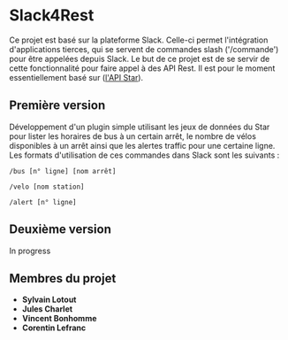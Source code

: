 # Slack4Rest

Ce projet est basé sur la plateforme Slack. Celle-ci permet l'intégration d'applications tierces, qui se servent de commandes slash ('/commande') pour être appelées depuis Slack. Le but de ce projet est de se servir de cette fonctionnalité pour faire appel à des API Rest. Il est pour le moment essentiellement basé sur ([l'API Star](https://data.explore.star.fr/explore/?sort=title)).

## Première version

Développement d'un plugin simple utilisant les jeux de données du Star pour lister les horaires de bus à un certain arrêt, le nombre de vélos disponibles à un arrêt ainsi que les alertes traffic pour une certaine ligne. Les formats d'utilisation de ces commandes dans Slack sont les suivants :
```
/bus [n° ligne] [nom arrêt]
```
```
/velo [nom station]
```
```
/alert [n° ligne]
```

## Deuxième version

In progress

## Membres du projet

* **Sylvain Lotout**
* **Jules Charlet**
* **Vincent Bonhomme**
* **Corentin Lefranc**